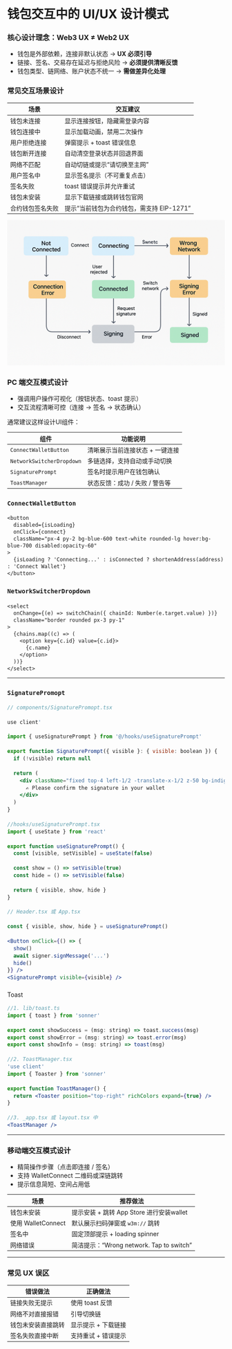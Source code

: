 # 钱包交互中的 UI/UX 设计模式

### 核心设计理念：**Web3 UX ≠ Web2 UX**

- 钱包是外部依赖，连接非默认状态 → **UX 必须引导**
- 链接、签名、交易存在延迟与拒绝风险 → **必须提供清晰反馈**
- 钱包类型、链网络、账户状态不统一 → **需做差异化处理**

### 常见交互场景设计

| 场景 | 交互建议 |
| --- | --- |
| 钱包未连接 | 显示连接按钮，隐藏需登录内容 |
| 钱包连接中 | 显示加载动画，禁用二次操作 |
| 用户拒绝连接 | 弹窗提示 + toast 错误信息 |
| 钱包断开连接 | 自动清空登录状态并回退界面 |
| 网络不匹配 | 自动切链或提示“请切换至主网” |
| 用户签名中 | 显示签名提示（不可重复点击） |
| 签名失败 | toast 错误提示并允许重试 |
| 钱包未安装 | 显示下载链接或跳转钱包官网 |
| 合约钱包签名失败 | 提示“当前钱包为合约钱包，需支持 EIP-1271” |

![UIUX设计](../../assets/02/05_wallet_uiux.png)

### PC 端交互模式设计

- 强调用户操作可视化（按钮状态、toast 提示）
- 交互流程清晰可控（连接 → 签名 → 状态确认）

通常建议这样设计UI组件：

| 组件 | 功能说明 |
| --- | --- |
| `ConnectWalletButton` | 清晰展示当前连接状态 + 一键连接 |
| `NetworkSwitcherDropdown` | 多链选择，支持自动或手动切换 |
| `SignaturePrompt` | 签名时提示用户在钱包确认 |
| `ToastManager` | 状态反馈：成功 / 失败 / 警告等 |

### `ConnectWalletButton`

```tsx
<button
  disabled={isLoading}
  onClick={connect}
  className="px-4 py-2 bg-blue-600 text-white rounded-lg hover:bg-blue-700 disabled:opacity-60"
>
  {isLoading ? 'Connecting...' : isConnected ? shortenAddress(address) : 'Connect Wallet'}
</button>

```

### `NetworkSwitcherDropdown`

```tsx
<select
  onChange={(e) => switchChain({ chainId: Number(e.target.value) })}
  className="border rounded px-3 py-1"
>
  {chains.map((c) => (
    <option key={c.id} value={c.id}>
      {c.name}
    </option>
  ))}
</select>

```

---

### `SignaturePromopt`

```jsx
// components/SignaturePromopt.tsx

use client'

import { useSignaturePrompt } from '@/hooks/useSignaturePrompt'

export function SignaturePrompt({ visible }: { visible: boolean }) {
  if (!visible) return null

  return (
    <div className="fixed top-4 left-1/2 -translate-x-1/2 z-50 bg-indigo-600 text-white px-4 py-2 rounded-xl shadow-lg text-sm sm:text-base">
      ✍️ Please confirm the signature in your wallet
    </div>
  )
}

//hooks/useSignaturePrompt.tsx
import { useState } from 'react'

export function useSignaturePrompt() {
  const [visible, setVisible] = useState(false)

  const show = () => setVisible(true)
  const hide = () => setVisible(false)

  return { visible, show, hide }
}

// Header.tsx 或 App.tsx 

const { visible, show, hide } = useSignaturePrompt()

<Button onClick={() => {
  show()
  await signer.signMessage('...')
  hide()
}} />
<SignaturePrompt visible={visible} />

```

###

Toast

```jsx
//1. lib/toast.ts
import { toast } from 'sonner'

export const showSuccess = (msg: string) => toast.success(msg)
export const showError = (msg: string) => toast.error(msg)
export const showInfo = (msg: string) => toast(msg)

//2. ToastManager.tsx
'use client'
import { Toaster } from 'sonner'

export function ToastManager() {
  return <Toaster position="top-right" richColors expand={true} />
}

//3. _app.tsx 或 layout.tsx 中
<ToastManager />
```

---

### 移动端交互模式设计

- 精简操作步骤（点击即连接 / 签名）
- 支持 WalletConnect 二维码或深链跳转
- 提示信息简短、空间占用低

| 场景 | 推荐做法 |
| --- | --- |
| 钱包未安装 | 提示安装 + 跳转 App Store 进行安装wallet |
| 使用 WalletConnect | 默认展示扫码弹窗或 `w3m://` 跳转 |
| 签名中 | 固定顶部提示 + loading spinner |
| 网络错误 | 简洁提示：“Wrong network. Tap to switch” |

---

### 常见 UX 误区

| 错误做法 | 正确做法 |
| --- | --- |
| 链接失败无提示 | 使用 toast 反馈 |
| 网络不对直接报错 | 引导切换链 |
| 钱包未安装直接跳转 | 显示提示 + 下载链接 |
| 签名失败直接中断 | 支持重试 + 错误提示 |
